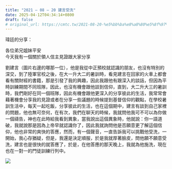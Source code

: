 ```yaml
---
title: "2021 – 08 – 20 建言受洗"
date: 2025-04-12T04:34:14+0800
draft: false
# original_url: https://cmtc.tw/2021-08-20-%e5%bb%ba%e8%a8%80%e5%8f%97%e6%b4%97
---
```




瑋廷的分享：

各位弟兄姐妹平安  
今天我有一個關於領人信主見證跟大家分享

劉建言（圖片右邊的哪那一位），他是我從中正預校就認識的朋友，也沒有特別的深交，到了陸軍官校之後，在大一升大二的暑訓時，看見建言在回家的火車上都會看有關財經的書籍，那是引發了我的興趣，因此我跟他有跟深入的談話，但因為平時訓練期間不同班隊，因此，也沒有機會跟他談到信仰，直到，大二升大三的暑訓時，我們剛好在同一個班隊，因此有機會跟他更深入的分享彼此的生活，我常常會藉著機會分享我的見證或者在分享一些議題的時候提到基督信仰的觀點，在學校暑訓生活中，每天一起吃飯，分享彼此的生活，也在這個期中，建言有談到自己家裡的問題，他也無可奈何，在有次，我們在聊天的時候，我就問他我可不可以為你做一個禱告，神也在此時給我看到異象，當我說出這個異象時，他就說：你一語道破，我就說那是因為上帝早就認識你了，因此我就詢問他是否願意更了解這個信仰，他也非常的爽快的答應，然而，有一個聲音，一直告訴我可以挑戰他受洗，一開始，我心存猶疑，但是，我還是決定順服，於是我就厚著臉皮，問他願不願意受洗，建言也是很快的就答應了，於是，在他答應的那天晚上，我就為他施洗，現在也在一對一的門徒訓練行列中。

![](/images/建言受洗.jpg)